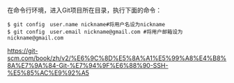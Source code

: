 在命令行环境，进入Git项目所在目录，执行下面的命令：
```
$ git config　user.name nickname#将用户名设为nickname
$ git config　user.email nickname@gmail.com #将用户邮箱设为nickname@gmail.com
```


https://git-scm.com/book/zh/v2/%E6%9C%8D%E5%8A%A1%E5%99%A8%E4%B8%8A%E7%9A%84-Git-%E7%94%9F%E6%88%90-SSH-%E5%85%AC%E9%92%A5
